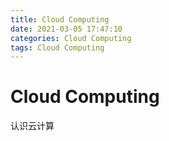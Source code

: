 ```yaml
---
title: Cloud Computing
date: 2021-03-05 17:47:10
categories: Cloud Computing
tags: Cloud Computing
---
```


# Cloud Computing

认识云计算
